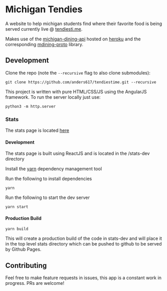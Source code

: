 # Michigan Tendies

A website to help michigan students find where their favorite food is being served currently live @ [tendiesti.me](https://tendiesti.me).

Makes use of the [michigan-dining-api](https://github.com/anders617/michigan-dining-api) hosted on [heroku](https://michigan-dining-api.tendiesti.me) and the corresponding [mdining-proto](https://github.com/anders617/mdining-proto) library.

## Development

Clone the repo (note the `--recursive` flag to also clone submodules):
```shell
git clone https://github.com/anders617/tendiestime.git --recursive
```

This project is written with pure HTML/CSS/JS using the AngularJS framework. To run the server locally just use:
```
python3 -m http.server
```

### Stats
The stats page is located [here](https://tendiesti.me/stats)
#### Development
The stats page is built using ReactJS and is located in the /stats-dev directory

Install the [yarn](https://yarnpkg.com/en/docs/install#mac-stable) dependency management tool

Run the following to install dependencies
```shell
yarn
```
Run the following to start the dev server
```shell
yarn start
```

#### Production Build
```shell
yarn build
```
This will create a production build of the code in stats-dev and will place it in the top level stats directory which can be pushed to github to be served by Github Pages.

## Contributing

Feel free to make feature requests in issues, this app is a constant work in progress. PRs are welcome!
